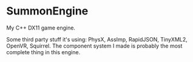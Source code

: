 # SummonEngine
My C++ DX11 game engine.

Some third party stuff it's using: PhysX, AssImp, RapidJSON, TinyXML2, OpenVR, Squirrel.
The component system I made is probably the most complete thing in this engine.
